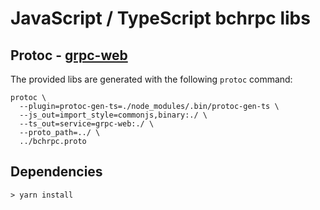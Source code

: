 # JavaScript / TypeScript bchrpc libs
## Protoc - [grpc-web](https://github.com/improbable-eng/grpc-web)
The provided libs are generated with the following `protoc` command:

```
protoc \
  --plugin=protoc-gen-ts=./node_modules/.bin/protoc-gen-ts \
  --js_out=import_style=commonjs,binary:./ \
  --ts_out=service=grpc-web:./ \
  --proto_path=../ \
  ../bchrpc.proto
```

## Dependencies

```
> yarn install
```
